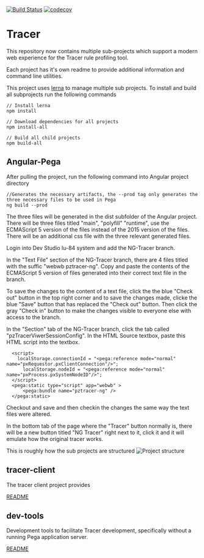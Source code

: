 [![Build Status](https://travis-ci.org/pegasystems/tracer-client.svg?branch=master)](https://travis-ci.org/pegasystems/tracer-client)
[![codecov](https://codecov.io/gh/pegasystems/tracer-client/branch/master/graph/badge.svg)](https://codecov.io/gh/pegasystems/tracer-client)

# Tracer

This repository now contains multiple sub-projects which support a modern 
web experience for the Tracer rule profiling tool.

Each project has it's own readme to provide additional information and
command line utilities.

This project uses [lerna](https://lerna.js.org/) to manage multiple sub projects. To install and build
all subprojects run the following commands

```
// Install lerna
npm install 

// Download dependencies for all projects
npm install-all

// Build all child projects
npm build-all
```
## Angular-Pega

After pulling the project, run the following command into Angular project directory
```
//Generates the necessary artifacts, the --prod tag only generates the three necessary files to be used in Pega
ng build --prod
```
The three files will be generated in the dist subfolder of the Angular project. There will be three files titled "main", "polyfill"
"runtime", use the ECMAScript 5 version of the files instead of the 2015 version of the files. There will be an additional css file with the three relevant generated files. 

Login into Dev Studio lu-84 system and add the NG-Tracer branch. 

In the "Text File" section of the NG-Tracer branch, there are 4 files titled with the suffic "webwb pztracer-ng". Copy and paste the contents of the ECMAScript 5 version of files generated into their correct text file in the branch. 

  To save the changes to the content of a text file, click the the blue "Check out" button in the top right corner and to save the
  changes made, clicke the blue "Save" button that has replaced the "Check out" button. Then click the gray "Check in" button
  to make the changes visible to everyone else with access to the branch. 

In the "Section" tab of the NG-Tracer branch, click the tab called "pzTracerViwerSessionConfig". In the HTML Source textbox, paste this HTML script into the textbox.
```
  <script>
    localStorage.connectionId = "<pega:reference mode="normal" name="pxRequestor.pxClientConnection"/>";
      localStorage.nodeId = "<pega:reference mode="normal" name="pxProcess.pxSystemNodeID"/>";
  </script>
  <pega:static type="script" app="webwb" >
	  <pega:bundle name="pztracer-ng" />
  </pega:static>
```

Checkout and save and then checkin the changes the same way the text files were altered. 

In the bottom tab of the page where the "Tracer" button normally is, there will be a new button titled "NG Tracer" right next to it, click it and it will emulate how the original tracer works. 

This is roughly how the sub projects are structured
![Project structure](https://user-images.githubusercontent.com/83574/59567501-b88a0000-903c-11e9-98b7-df1dbd4a65c6.png "Project structure")



## tracer-client
The tracer client project provides 

[README](https://github.com/pegasystems/tracer-client/tree/master/tracer-client)

## dev-tools 
Development tools to facilitate Tracer development, specifically without
a running Pega application server.

[README](https://github.com/pegasystems/tracer-client/tree/master/tracer-client)
